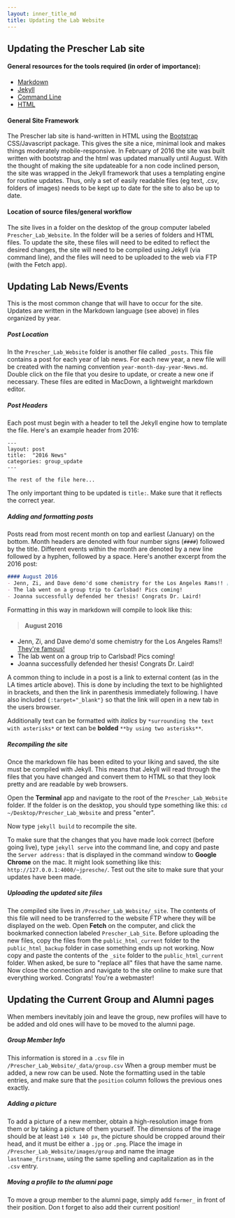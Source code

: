```yaml
---
layout: inner_title_md
title: Updating the Lab Website
---
```


## Updating the Prescher Lab site

#### General resources for the tools required (in order of importance):
- [Markdown](https://github.com/adam-p/markdown-here/wiki/Markdown-Cheatsheet)
- [Jekyll](https://jekyllrb.com/)
- [Command Line](https://www.cheatography.com/davechild/cheat-sheets/linux-command-line/)
- [HTML](http://www.simplehtmlguide.com/cheatsheet.php)

#### General Site Framework
The Prescher lab site is hand-written in HTML using the [Bootstrap](http://getbootstrap.com/) CSS/Javascript package. This gives the site a nice, minimal look and makes things moderately mobile-responsive. In February of 2016 the site was built written with bootstrap and the html was updated manually until August. With the thought of making the site updateable for a non code inclined person, the site was wrapped in the Jekyll framework that uses a templating engine for routine updates. Thus, only a set of easily readable files (eg text, .csv, folders of images) needs to be kept up to date for the site to also be up to date.

#### Location of source files/general workflow
The site lives in a folder on the desktop of the group computer labeled `Prescher_Lab_Website`. In the folder will be a series of folders and HTML files. To update the site, these files will need to be edited to reflect the desired changes, the site will need to be compiled using Jekyll (via command line), and the files will need to be uploaded to the web via FTP (with the Fetch app).

## Updating Lab News/Events
This is the most common change that will have to occur for the site. Updates are written in the Markdown language (see above) in files organized by year.

##### Post Location
In the `Prescher_Lab_Website` folder is another file called `_posts`. This file contains a post for each year of lab news. For each new year, a new file will be created with the naming convention `year-month-day-year-News.md`. Double click on the file that you desire to update, or create a new one if necessary. These files are edited in MacDown, a lightweight markdown editor.

##### Post Headers
Each post must begin with a header to tell the Jekyll engine how to template the file. Here's an example header from 2016:

```
---
layout: post
title:  "2016 News"
categories: group_update
---

The rest of the file here...
``` 
The only important thing to be updated is `title:`. Make sure that it reflects the correct year.

##### Adding and formatting posts
Posts read from most recent month on top and earliest (January) on the bottom. Month headers are denoted with four number signs (`####`) followed by the title. Different events within the month are denoted by a new line followed by a hyphen, followed by a space. Here's another excerpt from the 2016 post:

```markdown
#### August 2016
- Jenn, Zi, and Dave demo'd some chemistry for the Los Angeles Rams!! [They're famous!](http://www.latimes.com/socal/daily-pilot/news/tn-dpt-me-0825-football-chemistry-20160824-story.html){:target="_blank"}
- The lab went on a group trip to Carlsbad! Pics coming!
- Joanna successfully defended her thesis! Congrats Dr. Laird!
```
Formatting in this way in markdown will compile to look like this:

>#### August 2016
- Jenn, Zi, and Dave demo'd some chemistry for the Los Angeles Rams!! [They're famous!](http://www.latimes.com/socal/daily-pilot/news/tn-dpt-me-0825-football-chemistry-20160824-story.html)
- The lab went on a group trip to Carlsbad! Pics coming!
- Joanna successfully defended her thesis! Congrats Dr. Laird!

A common thing to include in a post is a link to external content (as in the LA times article above). This is done by including the text to be highlighted in brackets, and then the link in parenthesis immediately following. I have also included ``{:target="_blank"}`` so that the link will open in a new tab in the users browser.

Additionally text can be formatted with *italics* by ``*surrounding the text with asterisks*`` or text can be **bolded** ``**by using two asterisks**``.

##### Recompiling the site
Once the markdown file has been edited to your liking and saved, the site must be compiled with Jekyll. This means that Jekyll will read through the files that you have changed and convert them to HTML so that they look pretty and are readable by web browsers.

Open the **Terminal** app and navigate to the root of the ``Prescher_Lab_Website`` folder. If the folder is on the desktop, you should type something like this:
``cd ~/Desktop/Prescher_Lab_Website`` and press "enter".

Now type ``jekyll build`` to recompile the site.

To make sure that the changes that you have made look correct (before going live), type ``jekyll serve`` into the command line, and copy and paste the ``Server address:`` that is displayed in the command window to **Google Chrome** on the mac. It might look something like this: ``http://127.0.0.1:4000/~jpresche/``. Test out the site to make sure that your updates have been made.

##### Uploading the updated site files
The compiled site lives in ``/Prescher_Lab_Website/_site``. The contents of this file will need to be transferred to the website FTP where they will be displayed on the web. Open **Fetch** on the computer, and click the bookmarked connection labeled ``Prescher_Lab_Site``. Before uploading the new files, copy the files from the ``public_html_current`` folder to the ``public_html_backup`` folder in case something ends up not working. Now copy and paste the contents of the ``_site`` folder to the ``public_html_current`` folder. When asked, be sure to "replace all" files that have the same name. Now close the connection and navigate to the site online to make sure that everything worked. Congrats! You're a webmaster!

## Updating the Current Group and Alumni pages
When members inevitably join and leave the group, new profiles will have to be added and old ones will have to be moved to the alumni page. 

##### Group Member Info
This information is stored in a ``.csv`` file in ``/Prescher_Lab_Website/_data/group.csv`` When a group member must be added, a new row can be used. Note the formatting used in the table entries, and make sure that the ``position`` column follows the previous ones exactly. 

##### Adding a picture
To add a picture of a new member, obtain a high-resolution image from them or by taking a picture of them yourself. The dimensions of the image should be at least ``140 x 140 px``, the picture should be cropped around their head, and it must be either a ``.jpg`` or ``.png``. Place the image in ``/Prescher_Lab_Website/images/group`` and name the image ``lastname_firstname``, using the same spelling and capitalization as in the ``.csv`` entry.

##### Moving a profile to the alumni page
To move a group member to the alumni page, simply add ``former_`` in front of their position. Don
t forget to also add their current position!